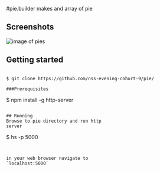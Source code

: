 
#pie.builder 
makes and array of pie

## Screenshots
![image of pies](url)

## Getting started
```

$ git clone https://github.com/nss-evening-cohort-9/pie/

###Prerequisites
```
$ npm install -g http-server
```

## Running
Browse to pie directory and run http
server
```
$ hs -p 5000
````


in your web browser navigate to
`localhost:5000`